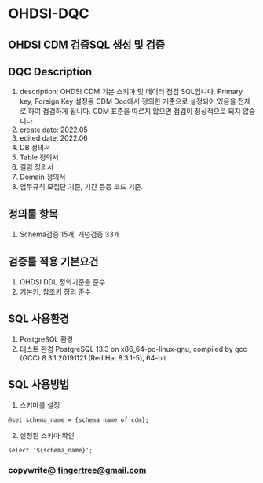 # OHDSI-DQC 

## OHDSI CDM 검증SQL 생성 및 검증  

## DQC Description   
1. description: OHDSI CDM 기본 스키마 및 데이터 점검 SQL입니다. Primary key, Foreign Key 설정등 CDM Doc에서 정의한 
                기준으로 설정되어 있음을 전제로 하여 점검하게 됩니다. CDM 표준을 따르지 않으면 점검이 정상적으로 되지 않습니다. 
2. create date: 2022.05 
3. edited date: 2022.06 
4. DB 정의서 
5. Table 정의서 
6. 컬럼 정의서
7. Domain 정의서 
8. 업무규칙 모집단 기준, 기간 등등 코드 기준. 

## 정의룰 항목 
1. Schema검증 15개, 개념검증 33개 

## 검증룰 적용 기본요건 
1. OHDSI DDL 정의기준을 준수 
2. 기본키, 참조키 정의 준수 

## SQL 사용환경 
1. PostgreSQL 환경 
2. 테스트 환경 
   PostgreSQL 13.3 on x86_64-pc-linux-gnu, compiled by gcc (GCC) 8.3.1 20191121 (Red Hat 8.3.1-5), 64-bit

## SQL 사용방법 
1. 스키마를 설정 
``` 
@set schema_name = {schema name of cdm};      
```
2. 설정된 스키마 확인 
``` 
select '${schema_name}'; 
```

### copywrite@ fingertree@gmail.com  

